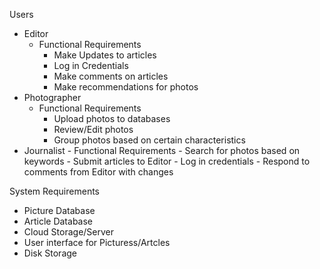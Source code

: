 Users
  - Editor 
      - Functional Requirements
          - Make Updates to articles
          - Log in Credentials
          - Make comments on articles
          - Make recommendations for photos
  - Photographer
       - Functional Requirements
          - Upload photos to databases
          - Review/Edit photos
          - Group photos based on certain characteristics
  - Journalist
        - Functional Requirements
          - Search for photos based on keywords
          - Submit articles to Editor
          - Log in credentials
          - Respond to comments from Editor with changes
    
System Requirements
 - Picture Database
 - Article Database
 - Cloud Storage/Server
 - User interface for Picturess/Artcles
 - Disk Storage
